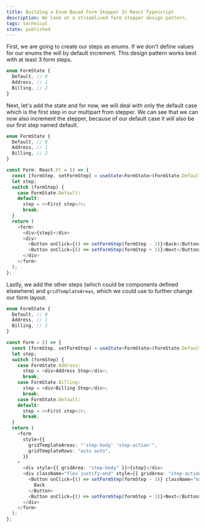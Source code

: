 ```yaml
---
title: Building a Enum Based Form Stepper In React Typescript
description: We look at a streamlined form stepper design pattern.
tags: technical
state: published
---
```


First, we are going to create our steps as enums. If we don't define values for
our enums the will by default increment. This design pattern works best with at
least 3 form steps.

```typescript jsx
enum FormState {
  Default, // 0
  Address, // 1
  Billing, // 2
}
```

Next, let's add the state and for now, we will deal with only the default case
which is the first step in our multipart from stepper. We can see that we can
now also increment the stepper, because of our default case it will also be our
first step named default.

```typescript jsx
enum FormState {
  Default, // 0
  Address, // 1
  Billing, // 2
}

const Form: React.FC = () => {
  const [formStep, setFormStep] = useState<FormState>(FormState.Default);
  let step;
  switch (formStep) {
    case FormState.Default:
    default:
      step = <>First step</>;
      break;
  }
  return (
    <form>
      <div>{step}</div>
      <div>
        <Button onClick={() => setFormStep(formStep - 1)}>Back</Button>
        <Button onClick={() => setFormStep(formStep + 1)}>Next</Button>
      </div>
    </form>
  );
};
```

Lastly, we add the other steps (which could be components defined elsewhere) and
`gridTemplateAreas`, which we could use to further change our form layout.

```typescript jsx
enum FormState {
  Default, // 0
  Address, // 1
  Billing, // 2
}

const Form = () => {
  const [formStep, setFormStep] = useState<FormState>(FormState.Default);
  let step;
  switch (formStep) {
    case FormState.Address:
      step = <div>Address Step</div>;
      break;
    case FormState.Billing:
      step = <div>Billing Step</div>;
      break;
    case FormState.Default:
    default:
      step = <>First step</>;
      break;
  }
  return (
    <form
      style={{
        gridTemplateAreas: "'step-body' 'step-action'",
        gridTemplateRows: "auto auto",
      }}
    >
      <div style={{ gridArea: "step-body" }}>{step}</div>
      <div className="flex justify-end" style={{ gridArea: "step-action" }}>
        <Button onClick={() => setFormStep(formStep - 1)} className="mr-2">
          Back
        </Button>
        <Button onClick={() => setFormStep(formStep + 1)}>Next</Button>
      </div>
    </form>
  );
};
```
